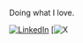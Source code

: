 Doing what I love.

[![LinkedIn](https://img.shields.io/badge/LinkedIn-%230077B5.svg?logo=linkedin&logoColor=white)](https://linkedin.com/in/sachin-ved-gupta) 
[![X](https://img.shields.io/twitter/follow/:gmnothi)

